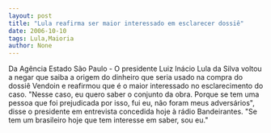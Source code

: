 ```yaml
---
layout: post
title: "Lula reafirma ser maior interessado em esclarecer dossiê"
date: 2006-10-10
tags: Lula,Maioria
author: None
---
```

Da Agência Estado
São Paulo - O presidente Luiz Inácio Lula da Silva voltou a negar que saiba a origem do dinheiro que seria usado na compra do dossiê Vendoin e reafirmou que é o maior interessado no esclarecimento do caso. 
\"Nesse caso, eu quero saber o conjunto da obra. Porque se tem uma pessoa que foi prejudicada por isso, fui eu, não foram meus adversários\", disse o presidente em entrevista concedida hoje à rádio Bandeirantes. \"Se tem um brasileiro hoje que tem interesse em saber, sou eu.\" 